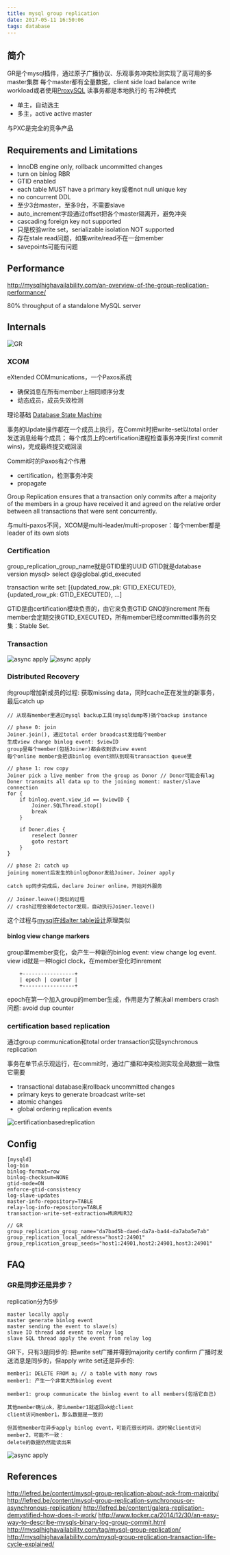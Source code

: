 ```yaml
---
title: mysql group replication
date: 2017-05-11 16:50:06
tags: database
---
```


## 简介

GR是个mysql插件，通过原子广播协议、乐观事务冲突检测实现了高可用的多master集群
每个master都有全量数据，client side load balance write workload或者使用[ProxySQL](http://www.proxysql.com/)
读事务都是本地执行的
有2种模式
- 单主，自动选主
- 多主，active active master

与PXC是完全的竞争产品

## Requirements and Limitations

- InnoDB engine only, rollback uncommitted changes
- turn on binlog RBR
- GTID enabled
- each table MUST have a primary key或者not null unique key
- no concurrent DDL
- 至少3台master，至多9台，不需要slave
- auto_increment字段通过offset把各个master隔离开，避免冲突
- cascading foreign key not supported
- 只是校验write set，serializable isolation NOT supported
- 存在stale read问题，如果write/read不在一台member
- savepoints可能有问题

## Performance

http://mysqlhighavailability.com/an-overview-of-the-group-replication-performance/

80% throughput of a standalone MySQL server

## Internals

![GR](https://github.com/funkygao/blogassets/blob/master/img/gr-replication-diagram.png?raw=true)

### XCOM

eXtended COMmunications，一个Paxos系统

- 确保消息在所有member上相同顺序分发
- 动态成员，成员失效检测

理论基础 [Database State Machine](https://infoscience.epfl.ch/record/52305/files/IC_TECH_REPORT_199908.pdf)

事务的Update操作都在一个成员上执行，在Commit时把write-set以total order发送消息给每个成员；
每个成员上的certification进程检查事务冲突(first commit wins)，完成最终提交或回滚

Commit时的Paxos有2个作用
- certification，检测事务冲突
- propagate

Group Replication ensures that a transaction only commits after a majority of the members in a group have received it 
and agreed on the relative order between all transactions that were sent concurrently.

与multi-paxos不同，XCOM是multi-leader/multi-proposer：每个member都是leader of its own slots

### Certification

group_replication_group_name就是GTID里的UUID
GTID就是database version
mysql> select @@global.gtid_executed

transaction write set: [{updated_row_pk: GTID_EXECUTED}, {updated_row_pk: GTID_EXECUTED}, ...]

GTID是由certification模块负责的，由它来负责GTID GNO的increment
所有member会定期交换GTID_EXECUTED，所有member已经committed事务的交集：Stable Set.

### Transaction

![async apply](https://github.com/funkygao/blogassets/blob/master/img/gr-trans1.png?raw=true)
![async apply](https://github.com/funkygao/blogassets/blob/master/img/gr-trans2.png?raw=true)

### Distributed Recovery

向group增加新成员的过程: 获取missing data，同时cache正在发生的新事务，最后catch up

```
// 从现有member里通过mysql backup工具(mysqldump等)搞个backup instance

// phase 0: join
Joiner.join(), 通过total order broadcast发给每个member
生成view change binlog event: $viewID
group里每个member(包括Joiner)都会收到该view event
每个online member会把该binlog event排队到现有transaction queue里

// phase 1: row copy
Joiner pick a live member from the group as Donor // Donor可能会有lag
Doner transmits all data up to the joining moment: master/slave connection
for {
    if binlog.event.view_id == $viewID {
        Joiner.SQLThread.stop()
        break
    }

    if Doner.dies {
        reselect Donner
        goto restart
    }
}

// phase 2: catch up
joining moment后发生的binlogDonor发给Joiner，Joiner apply

catch up同步完成后，declare Joiner online，开始对外服务

// Joiner.leave()类似的过程
// crash过程会被detector发现，自动执行Joiner.leave()
```

这个过程与[mysql在线alter table设计](http://funkygao.github.io/2017/05/11/osc/)原理类似

#### binlog view change markers

group里member变化，会产生一种新的binlog event: view change log event.
view id就是一种logicl clock，在member变化时inrement
```
    +-----------------+
    | epoch | counter |
    +-----------------+
```
epoch在第一个加入group的member生成，作用是为了解决all members crash问题: avoid dup counter

### certification based replication

通过group communication和total order transaction实现synchronous replication

事务在单节点乐观运行，在commit时，通过广播和冲突检测实现全局数据一致性
它需要
- transactional database来rollback uncommitted changes
- primary keys to generate broadcast write-set
- atomic changes
- global ordering replication events

![certificationbasedreplication](https://github.com/funkygao/blogassets/blob/master/img/certificationbasedreplication.png?raw=true)


## Config

```
[mysqld]
log-bin
binlog-format=row
binlog-checksum=NONE
gtid-mode=ON
enforce-gtid-consistency
log-slave-updates
master-info-repository=TABLE
relay-log-info-repository=TABLE
transaction-write-set-extraction=MURMUR32

// GR
group_replication_group_name="da7bad5b-daed-da7a-ba44-da7aba5e7ab"
group_replication_local_address="host2:24901"
group_replication_group_seeds="host1:24901,host2:24901,host3:24901"
```

## FAQ

### GR是同步还是异步？

replication分为5步
```
master locally apply
master generate binlog event
master sending the event to slave(s)
slave IO thread add event to relay log
slave SQL thread apply the event from relay log
```

GR下，只有3是同步的: 把write set广播并得到majority certify confirm
广播时发送消息是同步的，但apply write set还是异步的:
```
member1: DELETE FROM a; // a table with many rows
member1: 产生一个非常大的binlog event

member1: group communicate the binlog event to all members(包括它自己)

其他member确认ok，那么member1就返回ok给client
client访问member1，那么数据是一致的

但其他member在异步apply binlog event，可能花很长时间，这时候client访问member2，可能不一致：
delete的数据仍然能读出来
```
![async apply](https://github.com/funkygao/blogassets/blob/master/img/cert-apply.png?raw=true)

## References

http://lefred.be/content/mysql-group-replication-about-ack-from-majority/
http://lefred.be/content/mysql-group-replication-synchronous-or-asynchronous-replication/
http://lefred.be/content/galera-replication-demystified-how-does-it-work/
http://www.tocker.ca/2014/12/30/an-easy-way-to-describe-mysqls-binary-log-group-commit.html
http://mysqlhighavailability.com/tag/mysql-group-replication/
http://mysqlhighavailability.com/mysql-group-replication-transaction-life-cycle-explained/
